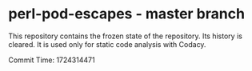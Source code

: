 # perl-pod-escapes - master branch

This repository contains the frozen state of the repository.
Its history is cleared. It is used only for static code
analysis with Codacy.

Commit Time: 1724314471
